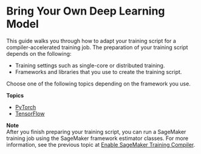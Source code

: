 # Bring Your Own Deep Learning Model<a name="training-compiler-modify-scripts"></a>

This guide walks you through how to adapt your training script for a compiler\-accelerated training job\. The preparation of your training script depends on the following:
+ Training settings such as single\-core or distributed training\.
+ Frameworks and libraries that you use to create the training script\.

Choose one of the following topics depending on the framework you use\.

**Topics**
+ [PyTorch](training-compiler-pytorch-models.md)
+ [TensorFlow](training-compiler-tensorflow-models.md)

**Note**  
After you finish preparing your training script, you can run a SageMaker training job using the SageMaker framework estimator classes\. For more information, see the previous topic at [Enable SageMaker Training Compiler](training-compiler-enable.md)\.